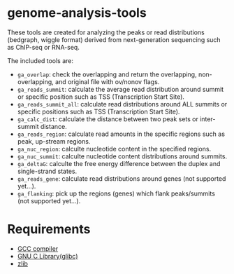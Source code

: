genome-analysis-tools
========
These tools are created for analyzing the peaks or read distributions (bedgraph, wiggle format) derived from next-generation sequencing such as ChIP-seq or RNA-seq.

The included tools are:
* `ga_overlap`: check the overlapping and return the overlapping, non-overlapping, and original file with ov/nonov flags.
* `ga_reads_summit`: calculate the average read distribution around summit or specific position such as TSS (Transcription Start Site).
* `ga_reads_summit_all`: calculate read distributions around ALL summits or specific positions such as TSS (Transcription Start Site).
* `ga_calc_dist`: calculate the distance between two peak sets or inter-summit distance.
* `ga_reads_region`: calculate read amounts in the specific regions such as peak, up-stream regions.
* `ga_nuc_region`: calculte nucleotide content in the specified regions.
* `ga_nuc_summit`: calculte nucleotide content distributions around summits.
* `ga_deltaG`: calculte the free energy difference between the duplex and single-strand states.
* `ga_reads_gene`: calculate read distributions around genes (not supported yet...).
* `ga_flanking`: pick up the regions (genes) which flank peaks/summits (not supported yet...).

Requirements
========
* [GCC compiler](http://gcc.gnu.org/)
* [GNU C Library(glibc)](http://www.gnu.org/software/libc/)
* [zlib](http://www.zlib.net/)
